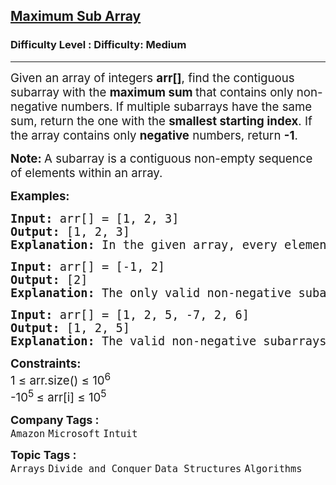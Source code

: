 <h2><a href="https://www.geeksforgeeks.org/problems/maximum-sub-array5443/1?page=1&status=unsolved&sprint=a174da6a4f6a66425d802dd84348768d&sortBy=submissions">Maximum Sub Array</a></h2><h3>Difficulty Level : Difficulty: Medium</h3><hr><div class="problems_problem_content__Xm_eO"><p><span style="font-size: 14pt;">Given an array of integers <strong>arr[]</strong>, find the contiguous subarray with the <strong>maximum sum </strong>that contains only non-negative numbers. If multiple subarrays have the same sum, return the one with the <strong>smallest starting index</strong>. If the array contains only <strong>negative</strong> numbers, return <strong>-1</strong>.</span></p>
<p><span style="font-size: 14pt;"><strong>Note: </strong>A subarray is a contiguous non-empty sequence of elements within an array.</span></p>
<p><span style="font-size: 14pt;"><strong>Examples:</strong></span></p>
<pre><span style="font-size: 14pt;"><strong>Input: </strong>arr[] = [1, 2, 3]
<strong>Output:</strong> [1, 2, 3]
<strong>Explanation:</strong> In the given array, every element is non-negative, so the entire array [1, 2, 3] is the valid subarray with the maximum sum.
</span></pre>
<pre><span style="font-size: 14pt;"><strong>Input: </strong>arr[] = [-1, 2]
<strong>Output:</strong> [2]
<strong>Explanation:</strong> The only valid non-negative subarray is [2], so the output is [2].<br></span></pre>
<pre><span style="font-size: 14pt;"><strong>Input: </strong>arr[] = [1, 2, 5, -7, 2, 6]
<strong>Output:</strong> [1, 2, 5]
<strong>Explanation:</strong> The valid non-negative subarrays are [1, 2, 5] and [2, 6]. Both have the same sum of 8, but [1, 2, 5] starts earlier, so it is the preferred subarray.</span></pre>
<p><span style="font-size: 14pt;"><strong>Constraints:</strong><br>1 ≤ arr.size() ≤ 10<sup>6</sup><br>-10<sup>5&nbsp;</sup>≤ arr[i] ≤ 10<sup>5</sup></span></p></div><p><span style=font-size:18px><strong>Company Tags : </strong><br><code>Amazon</code>&nbsp;<code>Microsoft</code>&nbsp;<code>Intuit</code>&nbsp;<br><p><span style=font-size:18px><strong>Topic Tags : </strong><br><code>Arrays</code>&nbsp;<code>Divide and Conquer</code>&nbsp;<code>Data Structures</code>&nbsp;<code>Algorithms</code>&nbsp;